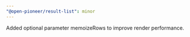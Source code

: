 ```yaml
---
"@open-pioneer/result-list": minor
---
```


Added optional parameter memoizeRows to improve render performance.
